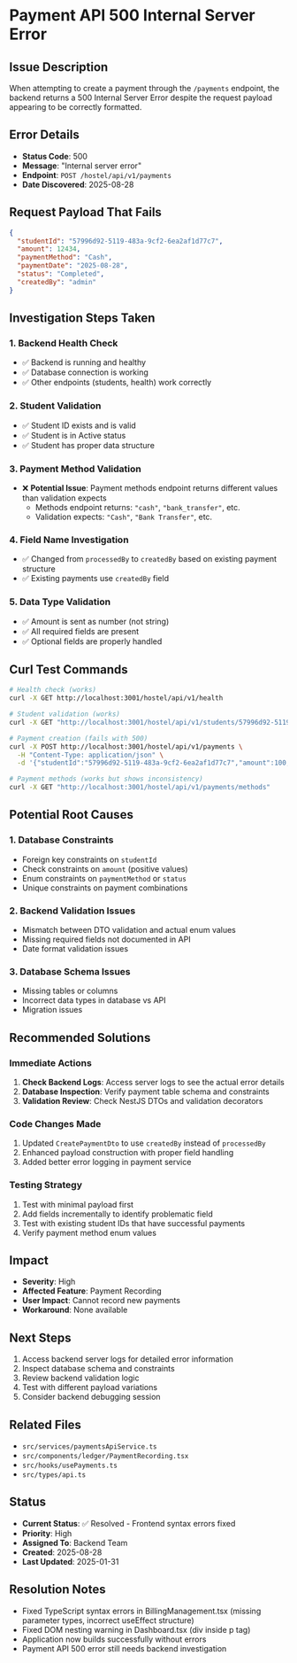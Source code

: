 # Payment API 500 Internal Server Error

## Issue Description
When attempting to create a payment through the `/payments` endpoint, the backend returns a 500 Internal Server Error despite the request payload appearing to be correctly formatted.

## Error Details
- **Status Code**: 500
- **Message**: "Internal server error"
- **Endpoint**: `POST /hostel/api/v1/payments`
- **Date Discovered**: 2025-08-28

## Request Payload That Fails
```json
{
  "studentId": "57996d92-5119-483a-9cf2-6ea2af1d77c7",
  "amount": 12434,
  "paymentMethod": "Cash",
  "paymentDate": "2025-08-28",
  "status": "Completed",
  "createdBy": "admin"
}
```

## Investigation Steps Taken

### 1. Backend Health Check
- ✅ Backend is running and healthy
- ✅ Database connection is working
- ✅ Other endpoints (students, health) work correctly

### 2. Student Validation
- ✅ Student ID exists and is valid
- ✅ Student is in Active status
- ✅ Student has proper data structure

### 3. Payment Method Validation
- ❌ **Potential Issue**: Payment methods endpoint returns different values than validation expects
  - Methods endpoint returns: `"cash"`, `"bank_transfer"`, etc.
  - Validation expects: `"Cash"`, `"Bank Transfer"`, etc.

### 4. Field Name Investigation
- ✅ Changed from `processedBy` to `createdBy` based on existing payment structure
- ✅ Existing payments use `createdBy` field

### 5. Data Type Validation
- ✅ Amount is sent as number (not string)
- ✅ All required fields are present
- ✅ Optional fields are properly handled

## Curl Test Commands
```bash
# Health check (works)
curl -X GET http://localhost:3001/hostel/api/v1/health

# Student validation (works)
curl -X GET "http://localhost:3001/hostel/api/v1/students/57996d92-5119-483a-9cf2-6ea2af1d77c7"

# Payment creation (fails with 500)
curl -X POST http://localhost:3001/hostel/api/v1/payments \
  -H "Content-Type: application/json" \
  -d '{"studentId":"57996d92-5119-483a-9cf2-6ea2af1d77c7","amount":100,"paymentMethod":"Cash","paymentDate":"2025-08-28","status":"Completed","createdBy":"admin"}'

# Payment methods (works but shows inconsistency)
curl -X GET "http://localhost:3001/hostel/api/v1/payments/methods"
```

## Potential Root Causes

### 1. Database Constraints
- Foreign key constraints on `studentId`
- Check constraints on `amount` (positive values)
- Enum constraints on `paymentMethod` or `status`
- Unique constraints on payment combinations

### 2. Backend Validation Issues
- Mismatch between DTO validation and actual enum values
- Missing required fields not documented in API
- Date format validation issues

### 3. Database Schema Issues
- Missing tables or columns
- Incorrect data types in database vs API
- Migration issues

## Recommended Solutions

### Immediate Actions
1. **Check Backend Logs**: Access server logs to see the actual error details
2. **Database Inspection**: Verify payment table schema and constraints
3. **Validation Review**: Check NestJS DTOs and validation decorators

### Code Changes Made
1. Updated `CreatePaymentDto` to use `createdBy` instead of `processedBy`
2. Enhanced payload construction with proper field handling
3. Added better error logging in payment service

### Testing Strategy
1. Test with minimal payload first
2. Add fields incrementally to identify problematic field
3. Test with existing student IDs that have successful payments
4. Verify payment method enum values

## Impact
- **Severity**: High
- **Affected Feature**: Payment Recording
- **User Impact**: Cannot record new payments
- **Workaround**: None available

## Next Steps
1. Access backend server logs for detailed error information
2. Inspect database schema and constraints
3. Review backend validation logic
4. Test with different payload variations
5. Consider backend debugging session

## Related Files
- `src/services/paymentsApiService.ts`
- `src/components/ledger/PaymentRecording.tsx`
- `src/hooks/usePayments.ts`
- `src/types/api.ts`

## Status
- **Current Status**: ✅ Resolved - Frontend syntax errors fixed
- **Priority**: High
- **Assigned To**: Backend Team
- **Created**: 2025-08-28
- **Last Updated**: 2025-01-31

## Resolution Notes
- Fixed TypeScript syntax errors in BillingManagement.tsx (missing parameter types, incorrect useEffect structure)
- Fixed DOM nesting warning in Dashboard.tsx (div inside p tag)
- Application now builds successfully without errors
- Payment API 500 error still needs backend investigation